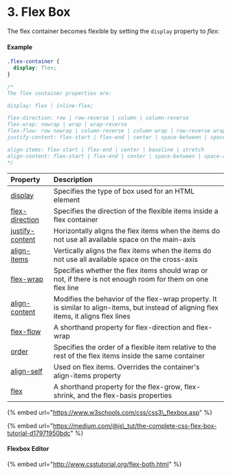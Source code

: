 # 3. Flex Box



The flex container becomes flexible by setting the `display` property to _flex_:

#### Example

```css
.flex-container {
  display: flex;
}

/*
The flex container properties are:

display: flex | inline-flex;

flex-direction: row | row-reverse | column | column-reverse
flex-wrap: nowrap | wrap | wrap-reverse
flex-flow: row nowrap | column-reverse | column wrap | row-reverse wrap-reverse
justify-content: flex-start | flex-end | center | space-between | space-around | space-evenly

align-items: flex-start | flex-end | center | baseline | stretch
align-content: flex-start | flex-end | center | space-between | space-around | space-evenly | stretch
*/


```



| Property | Description |
| :--- | :--- |
| [display](https://www.w3schools.com/cssref/pr_class_display.asp) | Specifies the type of box used for an HTML element |
| [flex-direction](https://www.w3schools.com/cssref/css3_pr_flex-direction.asp) | Specifies the direction of the flexible items inside a flex container |
| [justify-content](https://www.w3schools.com/cssref/css3_pr_justify-content.asp) | Horizontally aligns the flex items when the items do not use all available space on the main-axis |
| [align-items](https://www.w3schools.com/cssref/css3_pr_align-items.asp) | Vertically aligns the flex items when the items do not use all available space on the cross-axis |
| [flex-wrap](https://www.w3schools.com/cssref/css3_pr_flex-wrap.asp) | Specifies whether the flex items should wrap or not, if there is not enough room for them on one flex line |
| [align-content](https://www.w3schools.com/cssref/css3_pr_align-content.asp) | Modifies the behavior of the flex-wrap property. It is similar to align-items, but instead of aligning flex items, it aligns flex lines |
| [flex-flow](https://www.w3schools.com/cssref/css3_pr_flex-flow.asp) | A shorthand property for flex-direction and flex-wrap |
| [order](https://www.w3schools.com/cssref/css3_pr_order.asp) | Specifies the order of a flexible item relative to the rest of the flex items inside the same container |
| [align-self](https://www.w3schools.com/cssref/css3_pr_align-self.asp) | Used on flex items. Overrides the container's align-items property |
| [flex](https://www.w3schools.com/cssref/css3_pr_flex.asp) | A shorthand property for the flex-grow, flex-shrink, and the flex-basis properties |



{% embed url="https://www.w3schools.com/css/css3\_flexbox.asp" %}

{% embed url="https://medium.com/@js\_tut/the-complete-css-flex-box-tutorial-d17971950bdc" %}

#### Flexbox Editor

{% embed url="http://www.csstutorial.org/flex-both.html" %}



